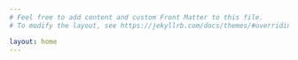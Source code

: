 ```yaml
---
# Feel free to add content and custom Front Matter to this file.
# To modify the layout, see https://jekyllrb.com/docs/themes/#overriding-theme-defaults

layout: home
---
```


<canvas id="growthFactorChart"></canvas>

<canvas id="totalCases"></canvas>

<canvas id="newCases"></canvas>

<canvas id="infectedResolvedDeaths"></canvas>

<canvas id="severity"></canvas>
